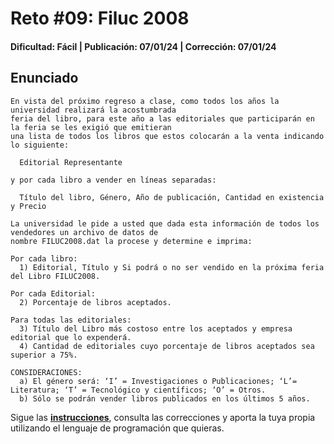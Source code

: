 # Reto #09: Filuc 2008 
#### Dificultad: Fácil | Publicación: 07/01/24 | Corrección: 07/01/24

## Enunciado

```
En vista del próximo regreso a clase, como todos los años la universidad realizará la acostumbrada 
feria del libro, para este año a las editoriales que participarán en la feria se les exigió que emitieran
una lista de todos los libros que estos colocarán a la venta indicando lo siguiente:

  Editorial Representante

y por cada libro a vender en líneas separadas:

  Título del libro, Género, Año de publicación, Cantidad en existencia y Precio

La universidad le pide a usted que dada esta información de todos los vendedores un archivo de datos de
nombre FILUC2008.dat la procese y determine e imprima:

Por cada libro:
  1) Editorial, Título y Si podrá o no ser vendido en la próxima feria del Libro FILUC2008.

Por cada Editorial:
  2) Porcentaje de libros aceptados.

Para todas las editoriales:
  3) Título del Libro más costoso entre los aceptados y empresa editorial que lo expenderá.
  4) Cantidad de editoriales cuyo porcentaje de libros aceptados sea superior a 75%.

CONSIDERACIONES:
  a) El género será: ‘I’ = Investigaciones o Publicaciones; ‘L’= Literatura; ‘T’ = Tecnológico y científicos; ‘O’ = Otros.
  b) Sólo se podrán vender libros publicados en los últimos 5 años.
```
Sigue las **[instrucciones](../../README.md)**, consulta las correcciones y aporta la tuya propia utilizando el lenguaje de programación que quieras.
